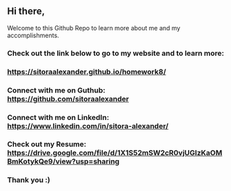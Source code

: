 ## Hi there, 
Welcome to this Github Repo to learn more about me and my accomplishments. 
### Check out the link below to go to my website and to learn more:
### https://sitoraalexander.github.io/homework8/

### Connect with me on Guthub: https://github.com/sitoraalexander

### Connect with me on LinkedIn: https://www.linkedin.com/in/sitora-alexander/

### Check out my Resume: https://drive.google.com/file/d/1X1S52mSW2cR0vjUGIzKaOMBmKotykQe9/view?usp=sharing

### Thank you :)



